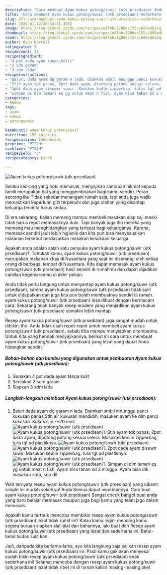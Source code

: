 ```yaml
---
description: "Cara membuat Ayam kukus potong/suwir (utk prsediaan) Sederhana Untuk Jualan"
title: "Cara membuat Ayam kukus potong/suwir (utk prsediaan) Sederhana Untuk Jualan"
slug: 871-cara-membuat-ayam-kukus-potong-suwir-utk-prsediaan-sederhana-untuk-jualan
date: 2021-01-12T20:34:55.150Z
image: https://img-global.cpcdn.com/recipes/e0fbbc1206ec155c/680x482cq70/ayam-kukus-potongsuwir-utk-prsediaan-foto-resep-utama.jpg
thumbnail: https://img-global.cpcdn.com/recipes/e0fbbc1206ec155c/680x482cq70/ayam-kukus-potongsuwir-utk-prsediaan-foto-resep-utama.jpg
cover: https://img-global.cpcdn.com/recipes/e0fbbc1206ec155c/680x482cq70/ayam-kukus-potongsuwir-utk-prsediaan-foto-resep-utama.jpg
author: Ryan Carroll
ratingvalue: 3
reviewcount: 12
recipeingredient:
- "4 pot dada ayam tanpa kulit"
- "2 sdm garam"
- "3 sdm lada"
recipeinstructions:
- "Baluri dada ayam dg garam n lada. Diamkan smbil mnunggu panci kukusan panas.Stlh air kukusan mendidih, masukan ayam ke dlm panci kukusan. Kukus slm -+20 mnit."
- "Stlh ayam tdk panas, 2pot dada ayam, dipotong potong sesuai selera. Masukan kedlm zipperbag, tulis tgl pd plastiknya."
- "2pot dada ayam disuwir suwir. Masukan kedlm zipperbag, tulis tgl pd plastiknya."
- "Simpan di dlm lemari es yg untuk meat n fish. Ayam bisa tahan sd 2 minggu. Ayam bisa utk masakan soto, sop dll."
categories:
- Resep
tags:
- ayam
- kukus
- potongsuwir

katakunci: ayam kukus potongsuwir 
nutrition: 152 calories
recipecuisine: Indonesian
preptime: "PT22M"
cooktime: "PT55M"
recipeyield: "3"
recipecategory: Lunch

---
```



![Ayam kukus potong/suwir (utk prsediaan)](https://img-global.cpcdn.com/recipes/e0fbbc1206ec155c/680x482cq70/ayam-kukus-potongsuwir-utk-prsediaan-foto-resep-utama.jpg)

Selaku seorang yang hobi memasak, menyajikan santapan nikmat kepada famili merupakan hal yang menggembirakan bagi kamu sendiri. Peran seorang ibu Tidak sekedar menangani rumah saja, tapi anda juga wajib memastikan keperluan gizi terpenuhi dan juga olahan yang disantap keluarga tercinta harus sedap.

Di era  sekarang, kalian memang mampu membeli masakan siap saji meski tidak harus repot memasaknya dulu. Tapi banyak juga lho mereka yang memang mau menghidangkan yang terlezat bagi keluarganya. Karena, memasak sendiri jauh lebih higienis dan kita pun bisa menyesuaikan makanan tersebut berdasarkan masakan kesukaan keluarga. 



Apakah anda adalah salah satu penyuka ayam kukus potong/suwir (utk prsediaan)?. Tahukah kamu, ayam kukus potong/suwir (utk prsediaan) merupakan makanan khas di Nusantara yang saat ini disenangi oleh setiap orang di berbagai tempat di Nusantara. Kita dapat memasak ayam kukus potong/suwir (utk prsediaan) hasil sendiri di rumahmu dan dapat dijadikan camilan kegemaranmu di akhir pekan.

Anda tidak perlu bingung untuk menyantap ayam kukus potong/suwir (utk prsediaan), karena ayam kukus potong/suwir (utk prsediaan) tidak sulit untuk didapatkan dan juga kita pun boleh membuatnya sendiri di rumah. ayam kukus potong/suwir (utk prsediaan) bisa dibuat dengan bermacam cara. Sekarang telah banyak resep modern yang menjadikan ayam kukus potong/suwir (utk prsediaan) semakin lebih mantap.

Resep ayam kukus potong/suwir (utk prsediaan) juga sangat mudah untuk dibikin, lho. Anda tidak usah repot-repot untuk membeli ayam kukus potong/suwir (utk prsediaan), sebab Kita mampu menyiapkan ditempatmu. Untuk Kita yang hendak menyajikannya, berikut ini cara untuk membuat ayam kukus potong/suwir (utk prsediaan) yang lezat yang dapat Anda hidangkan sendiri.

<!--inarticleads1-->

##### Bahan-bahan dan bumbu yang digunakan untuk pembuatan Ayam kukus potong/suwir (utk prsediaan):

1. Gunakan 4 pot dada ayam tanpa kulit
1. Sediakan 2 sdm garam
1. Siapkan 3 sdm lada




<!--inarticleads2-->

##### Langkah-langkah membuat Ayam kukus potong/suwir (utk prsediaan):

1. Baluri dada ayam dg garam n lada. Diamkan smbil mnunggu panci kukusan panas.Stlh air kukusan mendidih, masukan ayam ke dlm panci kukusan. Kukus slm -+20 mnit.
<img src="https://img-global.cpcdn.com/steps/8d12d2132dc6d065/160x128cq70/ayam-kukus-potongsuwir-utk-prsediaan-langkah-memasak-1-foto.jpg" alt="Ayam kukus potong/suwir (utk prsediaan)"><img src="https://img-global.cpcdn.com/steps/5f9270f2c548f765/160x128cq70/ayam-kukus-potongsuwir-utk-prsediaan-langkah-memasak-1-foto.jpg" alt="Ayam kukus potong/suwir (utk prsediaan)">1. Stlh ayam tdk panas, 2pot dada ayam, dipotong potong sesuai selera. Masukan kedlm zipperbag, tulis tgl pd plastiknya.
<img src="https://img-global.cpcdn.com/steps/04e25a4a1b472630/160x128cq70/ayam-kukus-potongsuwir-utk-prsediaan-langkah-memasak-2-foto.jpg" alt="Ayam kukus potong/suwir (utk prsediaan)"><img src="https://img-global.cpcdn.com/steps/82a50b7e9718a5d5/160x128cq70/ayam-kukus-potongsuwir-utk-prsediaan-langkah-memasak-2-foto.jpg" alt="Ayam kukus potong/suwir (utk prsediaan)">1. 2pot dada ayam disuwir suwir. Masukan kedlm zipperbag, tulis tgl pd plastiknya.
<img src="https://img-global.cpcdn.com/steps/f2cb38ccbfbc2d7e/160x128cq70/ayam-kukus-potongsuwir-utk-prsediaan-langkah-memasak-3-foto.jpg" alt="Ayam kukus potong/suwir (utk prsediaan)"><img src="https://img-global.cpcdn.com/steps/0b5c7a51b1dbf885/160x128cq70/ayam-kukus-potongsuwir-utk-prsediaan-langkah-memasak-3-foto.jpg" alt="Ayam kukus potong/suwir (utk prsediaan)">1. Simpan di dlm lemari es yg untuk meat n fish. Ayam bisa tahan sd 2 minggu. Ayam bisa utk masakan soto, sop dll.




Wah ternyata resep ayam kukus potong/suwir (utk prsediaan) yang nikamt simple ini mudah sekali ya! Anda Semua dapat membuatnya. Cara buat ayam kukus potong/suwir (utk prsediaan) Sangat cocok banget buat anda yang baru belajar memasak maupun juga bagi kamu yang telah jago dalam memasak.

Apakah kamu tertarik mencoba membikin resep ayam kukus potong/suwir (utk prsediaan) lezat tidak rumit ini? Kalau kamu ingin, mending kamu segera buruan siapkan alat-alat dan bahannya, lalu buat deh Resep ayam kukus potong/suwir (utk prsediaan) yang lezat dan sederhana ini. Betul-betul taidak sulit kan. 

Jadi, daripada kita berlama-lama, ayo kita langsung saja sajikan resep ayam kukus potong/suwir (utk prsediaan) ini. Pasti kamu gak akan menyesal sudah bikin resep ayam kukus potong/suwir (utk prsediaan) enak sederhana ini! Selamat mencoba dengan resep ayam kukus potong/suwir (utk prsediaan) lezat tidak ribet ini di rumah kalian masing-masing,oke!.


